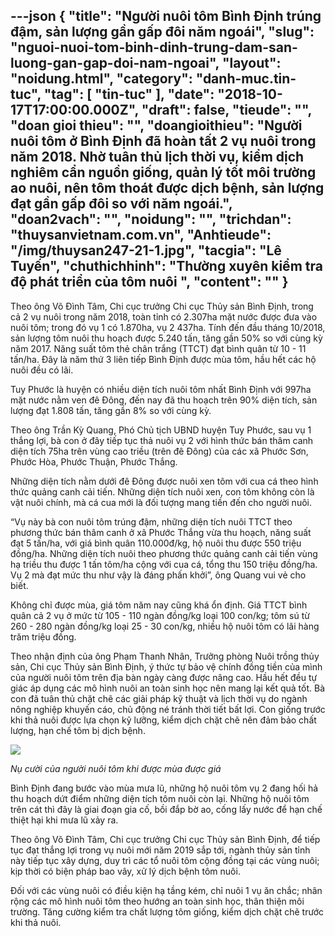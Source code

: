 ---json
{
    "title": "Người nuôi tôm Bình Định trúng đậm, sản lượng gần gấp đôi năm ngoái",
    "slug": "nguoi-nuoi-tom-binh-dinh-trung-dam-san-luong-gan-gap-doi-nam-ngoai",
    "layout": "noidung.html",
    "category": "danh-muc.tin-tuc",
    "tag": [
        "tin-tuc"
    ],
    "date": "2018-10-17T17:00:00.000Z",
    "draft": false,
    "tieude": "",
    "doan gioi thieu": "",
    "doangioithieu": "Người nuôi tôm ở Bình Định đã hoàn tất 2 vụ nuôi trong năm 2018. Nhờ tuân thủ lịch thời vụ, kiểm dịch nghiêm cẩn nguồn giống, quản lý tốt môi trường ao nuôi, nên tôm thoát được dịch bệnh, sản lượng đạt gần gấp đôi so với năm ngoái.",
    "doan2vach": "",
    "noidung": "",
    "trichdan": "thuysanvietnam.com.vn",
    "Anhtieude": "/img/thuysan247-21-1.jpg",
    "tacgia": "Lê Tuyến",
    "chuthichhinh": "Thường xuyên kiểm tra độ phát triển của tôm nuôi ",
    "__content__": ""
}
---
<p>Theo &ocirc;ng V&otilde; Đ&igrave;nh T&acirc;m, Chi cục trưởng Chi cục Thủy sản B&igrave;nh Định, trong cả 2 vụ nu&ocirc;i trong năm 2018, to&agrave;n tỉnh c&oacute; 2.307ha mặt nước được đưa v&agrave;o nu&ocirc;i t&ocirc;m; trong đ&oacute; vụ 1 c&oacute; 1.870ha, vụ 2 437ha. T&iacute;nh đến đầu th&aacute;ng 10/2018, sản lượng t&ocirc;m nu&ocirc;i thu hoạch được 5.240 t&acirc;́n, tăng gần 50% so với c&ugrave;ng kỳ năm 2017. Năng suất t&ocirc;m thẻ ch&acirc;n trắng (TTCT) đạt b&igrave;nh qu&acirc;n từ 10 - 11 tấn/ha. Đ&acirc;y l&agrave; năm thứ 3 li&ecirc;n tiếp B&igrave;nh Định được m&ugrave;a t&ocirc;m, hầu hết c&aacute;c hộ nu&ocirc;i đều c&oacute; l&atilde;i.</p>

<p>Tuy Phước l&agrave; huyện c&oacute; nhiều diện t&iacute;ch nu&ocirc;i t&ocirc;m nhất B&igrave;nh Định với 997ha mặt nước nằm ven đ&ecirc; Đ&ocirc;ng, đến nay đ&atilde; thu hoạch tr&ecirc;n 90% diện t&iacute;ch, sản lượng đạt 1.808 tấn, tăng gần 8% so với c&ugrave;ng kỳ.</p>

<p>Theo &ocirc;ng Trần Kỳ Quang, Ph&oacute; Chủ tịch UBND huyện Tuy Phước, sau vụ 1 thắng lợi, b&agrave; con ở đ&acirc;y tiếp tục thả nu&ocirc;i vụ 2 với h&igrave;nh thức b&aacute;n th&acirc;m canh diện t&iacute;ch 75ha tr&ecirc;n v&ugrave;ng cao triều (tr&ecirc;n đ&ecirc; Đ&ocirc;ng) của c&aacute;c x&atilde; Phước Sơn, Phước H&ograve;a, Phước Thuận, Phước Thắng.</p>

<p>Những diện t&iacute;ch nằm dưới đ&ecirc; Đ&ocirc;ng được nu&ocirc;i xen t&ocirc;m với cua c&aacute; theo h&igrave;nh thức quảng canh cải tiến. Những diện t&iacute;ch nu&ocirc;i xen, con t&ocirc;m kh&ocirc;ng c&ograve;n l&agrave; vật nu&ocirc;i ch&iacute;nh, m&agrave; c&aacute; cua mới l&agrave; đối tượng mang tiền đến cho người nu&ocirc;i.</p>

<p>&ldquo;Vụ n&agrave;y b&agrave; con nu&ocirc;i t&ocirc;m tr&uacute;ng đậm, những diện t&iacute;ch nu&ocirc;i TTCT theo phương thức b&aacute;n th&acirc;m canh ở x&atilde; Phước Thắng vừa thu hoạch, năng suất đạt 5 tấn/ha, với gi&aacute; b&igrave;nh qu&acirc;n 110.000đ/kg, hộ nu&ocirc;i thu được 550 triệu đồng/ha. Những diện t&iacute;ch nu&ocirc;i theo phương thức quảng canh cải tiến v&ugrave;ng hạ triều thu được 1 tấn t&ocirc;m/ha cộng với cua c&aacute;, tổng thu 150 triệu đồng/ha. Vụ 2 m&agrave; đạt mức thu như vậy l&agrave; đ&aacute;ng phấn khởi&rdquo;, &ocirc;ng Quang vui vẻ cho biết.</p>

<p>Kh&ocirc;ng chỉ được m&ugrave;a, gi&aacute; t&ocirc;m năm nay cũng kh&aacute; ổn định. Gi&aacute;&nbsp;TTCT b&igrave;nh qu&acirc;n cả 2 vụ ở mức từ 105 - 110 ng&agrave;n đồng/kg loại 100 con/kg; t&ocirc;m s&uacute; từ 260 - 280 ng&agrave;n đồng/kg loại 25 - 30 con/kg, nhiều hộ nu&ocirc;i t&ocirc;m c&oacute; l&atilde;i h&agrave;ng trăm triệu đồng.</p>

<p>Theo nhận định của &ocirc;ng Phạm Thanh Nh&acirc;n, Trưởng ph&ograve;ng Nu&ocirc;i trồng thủy sản, Chi cục Thủy sản B&igrave;nh Định, &yacute; thức tự bảo vệ ch&iacute;nh đồng tiền của m&igrave;nh của người nu&ocirc;i t&ocirc;m tr&ecirc;n địa b&agrave;n ng&agrave;y c&agrave;ng được n&acirc;ng cao. Hầu hết đều tự gi&aacute;c &aacute;p dụng c&aacute;c m&ocirc; h&igrave;nh nu&ocirc;i an to&agrave;n sinh học n&ecirc;n mang lại kết quả tốt. B&agrave; con đ&atilde; tu&acirc;n thủ chặt chẽ c&aacute;c giải ph&aacute;p kỹ thuật v&agrave; lịch thời vụ do ng&agrave;nh n&ocirc;ng nghiệp khuyến c&aacute;o, chủ động n&eacute; tr&aacute;nh thời tiết bất lợi. Con giống trước khi thả nu&ocirc;i được lựa chọn kỹ lưỡng, kiểm dịch chặt chẽ n&ecirc;n đảm bảo chất lượng, hạn chế t&ocirc;m bị dịch bệnh.</p>

<p><img src="https://image.nongnghiep.vn/upload/2018/10/16/19-02-51_2.jpg" /></p>

<p><em>Nụ cười của người nu&ocirc;i t&ocirc;m khi được m&ugrave;a được gi&aacute;&nbsp;</em></p>

<p>B&igrave;nh Định đang bước v&agrave;o m&ugrave;a mưa lũ, những hộ nu&ocirc;i t&ocirc;m vụ 2 đang hối hả thu hoạch dứt điểm những diện t&iacute;ch t&ocirc;m nu&ocirc;i c&ograve;n lại. Những hộ nu&ocirc;i t&ocirc;m tr&ecirc;n c&aacute;t th&igrave; đ&acirc;y l&agrave; giai đoạn gia cố, bồi đắp bờ ao, cống lấy nước để hạn chế thiệt hại khi mưa lũ xảy ra.</p>

<p>Theo &ocirc;ng V&otilde; Đ&igrave;nh T&acirc;m, Chi cục trưởng Chi cục Thủy sản B&igrave;nh Định, để tiếp tục đạt thắng lợi trong vụ nu&ocirc;i mới năm 2019 sắp tới, ng&agrave;nh thủy sản tỉnh n&agrave;y tiếp tục x&acirc;y dựng, duy tr&igrave; c&aacute;c tổ nu&ocirc;i t&ocirc;m cộng đồng tại c&aacute;c v&ugrave;ng nu&ocirc;i; kịp thời c&oacute; biện ph&aacute;p bao v&acirc;y, xử l&yacute; dịch bệnh t&ocirc;m nu&ocirc;i.</p>

<p>Đối với c&aacute;c v&ugrave;ng nu&ocirc;i c&oacute; điều kiện hạ tầng k&eacute;m, chỉ nu&ocirc;i 1 vụ ăn chắc; nh&acirc;n rộng c&aacute;c m&ocirc; h&igrave;nh nu&ocirc;i t&ocirc;m theo hướng an to&agrave;n sinh học, th&acirc;n thiện m&ocirc;i trường. Tăng cường kiểm tra chất lượng t&ocirc;m giống, kiểm dịch chặt chẽ trước khi thả nu&ocirc;i.</p>
